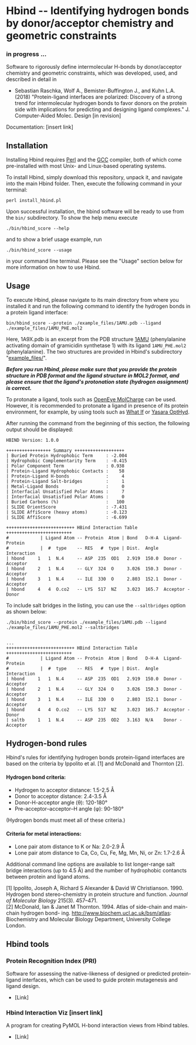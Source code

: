 # Hbind -- Identifying hydrogen bonds by donor/acceptor chemistry and geometric constraints

### in progress ...

Software to rigorously define intermolecular H-bonds by donor/acceptor chemistry and geometric constraints, which was developed, used, and described in detail in 

- Sebastian Raschka, Wolf A., Bemister-Buffington J., and Kuhn L.A. (2018) 
"Protein-ligand interfaces are polarized: Discovery of a strong trend for intermolecular hydrogen bonds to favor donors on the protein side with implications for predicting and designing ligand complexes." J. Computer-Aided Molec. Design [in revision]

Documentation: [insert link]

## Installation

Installing Hbind requires [Perl](https://www.perl.org) and the [GCC](https://gcc.gnu.org) compiler, both of which come pre-installed with most Unix- and Linux-based operating systems.

To install Hbind, simply download this repository, unpack it, and navigate into the main Hbind folder. Then, execute the following command in your terminal:

    perl install_hbind.pl

Upon successful installation, the hbind software will be ready to use from the `bin/` subdirectory. To show the help menu execute

    ./bin/hbind_score --help

and to show a brief usage example, run

    ./bin/hbind_score --usage

in your command line terminal. Please see the "Usage" section below for more information on how to use Hbind.

## Usage

To execute Hbind, please navigate to its main directory from where you installed it and run the following command to identify the hydrogen bonds in a protein ligand interface:

    bin/hbind_score --protein ./example_files/1AMU.pdb --ligand ./example_files/1AMU_PHE.mol2 

Here, 1A9X.pdb is an excerpt from the PDB structure [1AMU](https://www.rcsb.org/pdb/explore.do?structureId=1amu) (phenylalanine activating domain of gramicidin synthetase 1) with its ligand `1AMU_PHE.mol2` (phenylalanine). The two structures are provided in Hbind's subdirectory "[example_files/](./example_files)".

***Before you run Hbind, please make sure that you provide the protein structure in PDB format and the ligand structure in MOL2 format, and please ensure that the ligand's protonation state (hydrogen assignment) is correct.***

To protonate a ligand, tools such as [OpenEye MolCharge](https://docs.eyesopen.com/quacpac/molchargeusage.html) can be used. However, it is recommended to protonate a ligand in presence of its protein environment, for example, by using tools such as [What If](http://swift.cmbi.ru.nl/whatif/) or [Yasara OptHyd](http://www.yasara.org/features.htm).

After running the command from the beginning of this section, the following output should be displayed:

```
HBIND Version: 1.0.0

+++++++++++++++++ Summary +++++++++++++++++++
| Buried Protein Hydrophobic Term     : -2.004
| Hydrophobic Complementarity Term    : -0.415
| Polar Component Term                : 0.938
| Protein-Ligand Hydrophobic Contacts :    58
| Protein-Ligand H-bonds              :     4
| Protein-Ligand Salt-bridges         :     1
| Metal-Ligand Bonds                  :     0
| Interfacial Unsatisfied Polar Atoms :     7
| Interfacial Unsatisfied Polar Atoms :     0
| Buried Carbons (%)                  :   100
| SLIDE OrientScore                   : -7.431
| SLIDE AffiScore (heavy atoms)       : -0.123
| SLIDE AffiScore                     : -6.699

++++++++++++++++++++++++++ HBind Interaction Table +++++++++++++++++++++++++
#            | Ligand Atom -- Protein  Atom | Bond   D-H-A  Ligand-Protein
#            |  #  type    -- RES   #  type | Dist.  Angle  Interaction
| hbond     1   1  N.4     -- ASP  235  OD1   2.919  150.0  Donor - Acceptor
| hbond     2   1  N.4     -- GLY  324  O     3.026  150.3  Donor - Acceptor
| hbond     3   1  N.4     -- ILE  330  O     2.803  152.1  Donor - Acceptor
| hbond     4   4  O.co2   -- LYS  517  NZ    3.023  165.7  Acceptor - Donor
```

To include salt bridges in the listing, you can use the `--saltbridges` option as shown below:

    ./bin/hbind_score --protein ./example_files/1AMU.pdb --ligand ./example_files/1AMU_PHE.mol2 --saltbridges

```

...
++++++++++++++++++++++++++ HBind Interaction Table +++++++++++++++++++++++++
#            | Ligand Atom -- Protein  Atom | Bond   D-H-A  Ligand-Protein
#            |  #  type    -- RES   #  type | Dist.  Angle  Interaction
| hbond     1   1  N.4     -- ASP  235  OD1   2.919  150.0  Donor - Acceptor
| hbond     2   1  N.4     -- GLY  324  O     3.026  150.3  Donor - Acceptor
| hbond     3   1  N.4     -- ILE  330  O     2.803  152.1  Donor - Acceptor
| hbond     4   4  O.co2   -- LYS  517  NZ    3.023  165.7  Acceptor - Donor
| saltb     1   1  N.4     -- ASP  235  OD2   3.163  N/A    Donor - Acceptor
```

## Hydrogen-bond rules

Hbind's rules for identifying hydrogen bonds protein-ligand interfaces are based on the criteria by Ippolito et al. [1] and McDonald and Thornton [2].

#### Hydrogen bond criteria:

- Hydrogen to acceptor distance: 1.5-2.5 Å
- Donor to acceptor distance: 2.4-3.5 Å
- Donor-H-acceptor angle (θ): 120-180°
- Pre-acceptor–acceptor–H angle (φ): 90-180°

(Hydrogen bonds must meet all of these criteria.)

#### Criteria for metal interactions:

- Lone pair atom distance to K or Na: 2.0-2.9 Å
- Lone pair atom distance to Ca, Co, Cu, Fe, Mg, Mn, Ni, or Zn: 1.7-2.6 Å

Additional command line options are available to list longer-range salt bridge interactions (up to 4.5 Å) and the number of hydrophobic contancts between protein and ligand atoms.


[1] Ippolito, Joseph A, Richard S Alexander & David W Christianson. 1990. Hydrogen bond stereo-chemistry in protein structure and function. *Journal of Molecular Biology* 215(3). 457–471.   
[2] McDonald, Ian & Janet M Thornton. 1994. Atlas of side-chain and main-chain hydrogen bond- ing. http://www.biochem.ucl.ac.uk/bsm/atlas: Biochemistry and Molecular Biology Department, University College London.

## Hbind tools

###  Protein Recognition Index (PRI) 

Software for assessing the native-likeness of designed or predicted protein-ligand interfaces, which can be used to guide protein mutagenesis and ligand design.

- [Link]

### Hbind Interaction Viz [insert link]

A program for creating PyMOL H-bond interaction views from Hbind tables.

- [Link]

